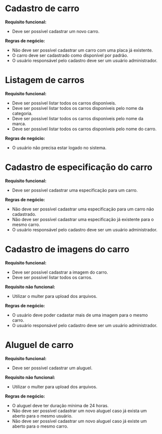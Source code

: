 # Cadastro de carro

**Requisito funcional:**
- Deve ser possível cadastrar um novo carro.

**Regras de negócio:**
- Não deve ser possível cadastrar um carro com uma placa já existente.
- O carro deve ser cadastrado como disponível por padrão.
- O usuário responsável pelo cadastro deve ser um usuário administrador.

# Listagem de carros

**Requisito funcional:**
- Deve ser possível listar todos os carros disponíveis.
- Deve ser possível listar todos os carros disponíveis pelo nome da categoria.
- Deve ser possível listar todos os carros disponíveis pelo nome da marca.
- Deve ser possível listar todos os carros disponíveis pelo nome do carro.

**Regras de negócio:**
- O usuário não precisa estar logado no sistema.

# Cadastro de especificação do carro

**Requisito funcional:**
- Deve ser possível cadastrar uma especificação para um carro.

**Regras de negócio:**
- Não deve ser possível cadastrar uma especificação para um carro não cadastrado.
- Não deve ser possível cadastrar uma especificação já existente para o mesmo carro.
- O usuário responsável pelo cadastro deve ser um usuário administrador.

# Cadastro de imagens do carro

**Requisito funcional:**
- Deve ser possível cadastrar a imagem do carro.
- Deve ser possível listar todos os carros.

**Requisito não funcional:**
- Utilizar o multer para upload dos arquivos.

**Regras de negócio:**
- O usuário deve poder cadastar mais de uma imagem para o mesmo carro.
- O usuário responsável pelo cadastro deve ser um usuário administrador.

# Aluguel de carro

**Requisito funcional:**
- Deve ser possível cadastrar um aluguel.

**Requisito não funcional:**
- Utilizar o multer para upload dos arquivos.

**Regras de negócio:**
- O aluguel deve ter duração mínima de 24 horas.
- Não deve ser possível cadastrar um novo aluguel caso já exista um aberto para o mesmo usuário.
- Não deve ser possível cadastrar um novo aluguel caso já existe um aberto para o mesmo carro.

